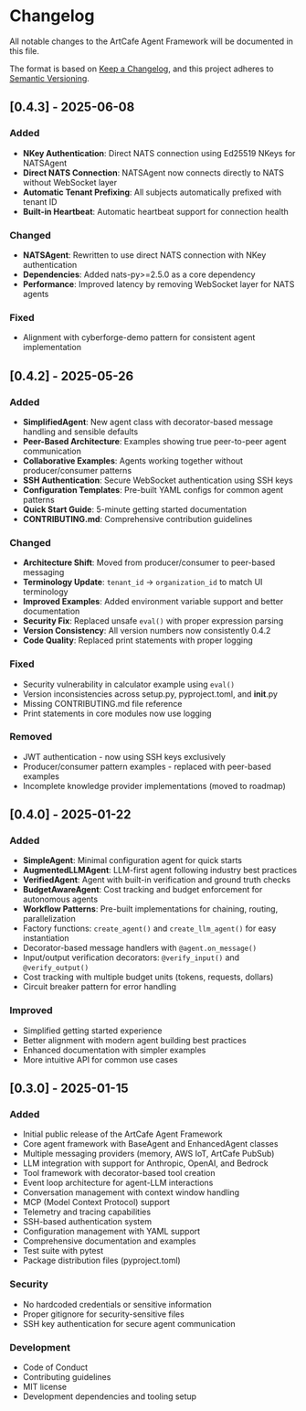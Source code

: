 # Changelog

All notable changes to the ArtCafe Agent Framework will be documented in this file.

The format is based on [Keep a Changelog](https://keepachangelog.com/en/1.0.0/),
and this project adheres to [Semantic Versioning](https://semver.org/spec/v2.0.0.html).

## [0.4.3] - 2025-06-08

### Added
- **NKey Authentication**: Direct NATS connection using Ed25519 NKeys for NATSAgent
- **Direct NATS Connection**: NATSAgent now connects directly to NATS without WebSocket layer
- **Automatic Tenant Prefixing**: All subjects automatically prefixed with tenant ID
- **Built-in Heartbeat**: Automatic heartbeat support for connection health

### Changed
- **NATSAgent**: Rewritten to use direct NATS connection with NKey authentication
- **Dependencies**: Added nats-py>=2.5.0 as a core dependency
- **Performance**: Improved latency by removing WebSocket layer for NATS agents

### Fixed
- Alignment with cyberforge-demo pattern for consistent agent implementation

## [0.4.2] - 2025-05-26

### Added
- **SimplifiedAgent**: New agent class with decorator-based message handling and sensible defaults
- **Peer-Based Architecture**: Examples showing true peer-to-peer agent communication
- **Collaborative Examples**: Agents working together without producer/consumer patterns
- **SSH Authentication**: Secure WebSocket authentication using SSH keys
- **Configuration Templates**: Pre-built YAML configs for common agent patterns
- **Quick Start Guide**: 5-minute getting started documentation
- **CONTRIBUTING.md**: Comprehensive contribution guidelines

### Changed
- **Architecture Shift**: Moved from producer/consumer to peer-based messaging
- **Terminology Update**: `tenant_id` → `organization_id` to match UI terminology
- **Improved Examples**: Added environment variable support and better documentation
- **Security Fix**: Replaced unsafe `eval()` with proper expression parsing
- **Version Consistency**: All version numbers now consistently 0.4.2
- **Code Quality**: Replaced print statements with proper logging

### Fixed
- Security vulnerability in calculator example using `eval()`
- Version inconsistencies across setup.py, pyproject.toml, and __init__.py
- Missing CONTRIBUTING.md file reference
- Print statements in core modules now use logging

### Removed
- JWT authentication - now using SSH keys exclusively
- Producer/consumer pattern examples - replaced with peer-based examples
- Incomplete knowledge provider implementations (moved to roadmap)

## [0.4.0] - 2025-01-22

### Added
- **SimpleAgent**: Minimal configuration agent for quick starts
- **AugmentedLLMAgent**: LLM-first agent following industry best practices
- **VerifiedAgent**: Agent with built-in verification and ground truth checks
- **BudgetAwareAgent**: Cost tracking and budget enforcement for autonomous agents
- **Workflow Patterns**: Pre-built implementations for chaining, routing, parallelization
- Factory functions: `create_agent()` and `create_llm_agent()` for easy instantiation
- Decorator-based message handlers with `@agent.on_message()`
- Input/output verification decorators: `@verify_input()` and `@verify_output()`
- Cost tracking with multiple budget units (tokens, requests, dollars)
- Circuit breaker pattern for error handling

### Improved
- Simplified getting started experience
- Better alignment with modern agent building best practices
- Enhanced documentation with simpler examples
- More intuitive API for common use cases

## [0.3.0] - 2025-01-15

### Added
- Initial public release of the ArtCafe Agent Framework
- Core agent framework with BaseAgent and EnhancedAgent classes
- Multiple messaging providers (memory, AWS IoT, ArtCafe PubSub)
- LLM integration with support for Anthropic, OpenAI, and Bedrock
- Tool framework with decorator-based tool creation
- Event loop architecture for agent-LLM interactions
- Conversation management with context window handling
- MCP (Model Context Protocol) support
- Telemetry and tracing capabilities
- SSH-based authentication system
- Configuration management with YAML support
- Comprehensive documentation and examples
- Test suite with pytest
- Package distribution files (pyproject.toml)

### Security
- No hardcoded credentials or sensitive information
- Proper gitignore for security-sensitive files
- SSH key authentication for secure agent communication

### Development
- Code of Conduct
- Contributing guidelines
- MIT license
- Development dependencies and tooling setup